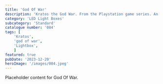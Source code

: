 ```yaml
---
title: 'God Of War'
description: 'Kratos the God War. From the Playstation game series. An great light which will make a great focal point in any gaming room. Especially Playstaion fans. This is a full bed print so requires the priming calibration lines to be lifted off before the print begins.'
category: 'LED Light Boxes'
subcategory: 'Standard'
catalogue number: '084'
tags: [
    'Kratos', 
    'god of war',
    'Lightbox', 
    ]
featured: true
pubDate: '2023-12-20'
heroImage: '/images/084.jpeg'
---
```


Placeholder content for God Of War.
